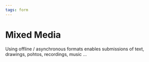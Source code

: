 ```yaml
--- 
tags: form
---
```


# Mixed Media

Using offline / asynchronous formats enables submissions of text, drawings, pohtos, recordings, music ...
